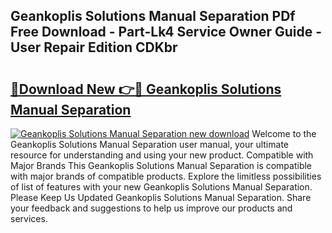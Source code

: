 ## Geankoplis Solutions Manual Separation PDf Free Download - Part-Lk4 Service Owner Guide - User Repair Edition CDKbr

# <h2><a href="http://bc62342.oget.top/?id=Geankoplis+Solutions+Manual+Separation">🔗Download New 👉🔴 Geankoplis Solutions Manual Separation</a></h2>

[![Geankoplis Solutions Manual Separation new download](https://i.imgur.com/5g1atiW.png)](http://bc62342.oget.top/?id=Geankoplis+Solutions+Manual+Separation)
Welcome to the Geankoplis Solutions Manual Separation user manual, your ultimate resource for understanding and using your new product. Compatible with Major Brands This Geankoplis Solutions Manual Separation is compatible with major brands of compatible products. Explore the limitless possibilities of list of features with your new Geankoplis Solutions Manual Separation. Please Keep Us Updated Geankoplis Solutions Manual Separation. Share your feedback and suggestions to help us improve our products and services.
